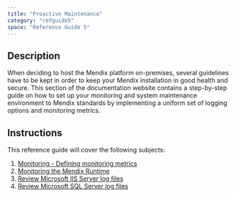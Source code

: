 ```yaml
---
title: "Proactive Maintenance"
category: "refguide5"
space: "Reference Guide 5"
---
```



## **Description**

When deciding to host the Mendix platform on-premises, several guidelines have to be kept in order to keep your Mendix installation in good health and secure. This section of the documentation website contains a step-by-step guide on how to set up your monitoring and system maintenance environment to Mendix standards by implementing a uniform set of logging options and monitoring metrics.

## **Instructions**

This reference guide will cover the following subjects:

1.  [Monitoring - Defining monitoring metrics](/refguide5/monitoring-what-to-monitor)
2.  [Monitoring the Mendix Runtime](/refguide5/monitoring-mendix-runtime)
3.  [Review Microsoft IIS Server log files](/refguide5/review-log-files-ms-iis-server)
4.  [Review Microsoft SQL Server log files](/refguide5/review-log-files-ms-sql-server)